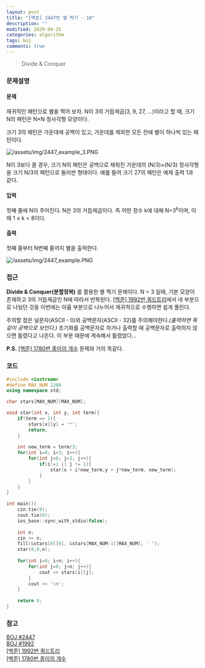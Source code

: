 ```yaml
---
layout: post
title: "[백준] 2447번 별 찍기 - 10"
description: ""
modified: 2020-04-25
categories: algorithm
tags: boj
comments: true
---
```


> Divide & Conquer

### 문제설명

#### 문제
재귀적인 패턴으로 별을 찍어 보자. N이 3의 거듭제곱(3, 9, 27, ...)이라고 할 때, 크기 N의 패턴은 N×N 정사각형 모양이다.

크기 3의 패턴은 가운데에 공백이 있고, 가운데를 제외한 모든 칸에 별이 하나씩 있는 패턴이다.

![/assets/img/2447_example_3.PNG](https://cdn.jsdelivr.net/gh/ddamddi/ddamddi.github.io/assets/img/2447_example_3.PNG)

N이 3보다 클 경우, 크기 N의 패턴은 공백으로 채워진 가운데의 (N/3)×(N/3) 정사각형을 크기 N/3의 패턴으로 둘러싼 형태이다. 예를 들어 크기 27의 패턴은 예제 출력 1과 같다.

#### 입력
첫째 줄에 N이 주어진다. N은 3의 거듭제곱이다. 즉 어떤 정수 k에 대해 N=3<sup>k</sup>이며, 이때 1 ≤ k < 8이다.

#### 출력
첫째 줄부터 N번째 줄까지 별을 출력한다.

![/assets/img/2447_example.PNG](https://cdn.jsdelivr.net/gh/ddamddi/ddamddi.github.io/assets/img/2447_example.PNG)

### 접근
**Divide & Conquer(분할정복)** 를 활용한 별 찍기 문제이다. N = 3 일때, 기본 모양이 존재하고 3의 거듭제곱인 N에 따라서 반복된다. [[백준] 1992번 쿼드트리](https://ddamddi.github.io/algorithm/2020/04/25/boj-1992/)에서 네 부분으로 나눴던 것을 이번에는 아홉 부분으로 나누어서 재귀적으로 수행하면 쉽게 풀린다.

주의할 점은 널문자(ASCII - 0)와 공백문자(ASCII - 32)를 주의해야한다.*(출력하면 똑같이 공백으로 보인다.)* 초기화를 공백문자로 하거나 출력할 때 공백문자로 출력하지 않으면 틀렸다고 나온다. 이 부분 때문에 계속해서 틀렸었다...

**P.S.** [[백준] 1780번 종이의 개수](https://ddamddi.github.io/algorithm/2020/04/23/boj-1780/) 문제와 거의 똑같다.


### 코드
```cpp
#include <iostream>
#define MAX_NUM 2200
using namespace std;

char stars[MAX_NUM][MAX_NUM];

void star(int x, int y, int term){
	if(term == 1){
		stars[x][y] = '*';
		return;
	}
	
	int new_term = term/3;
	for(int i=0; i<3; i++){
		for(int j=0; j<3; j++){
			if(i!=1 || j != 1){
				star(x + i*new_term,y + j*new_term, new_term);
			}
		}
	}
}

int main(){
	cin.tie(0);
	cout.tie(0);
	ios_base::sync_with_stdio(false);
	
	int n;
	cin >> n;
	fill(&stars[0][0], &stars[MAX_NUM-1][MAX_NUM], ' ');
	star(0,0,n);
	
	for(int i=0; i<n; i++){
		for(int j=0; j<n; j++){
			cout << stars[i][j];
		}
		cout << '\n';
	}
	
	return 0;
}
```

### 참고
[BOJ #2447](https://www.acmicpc.net/problem/2447)  
[BOJ #1992](https://www.acmicpc.net/problem/1992)  
[[백준] 1992번 쿼드트리](https://ddamddi.github.io/algorithm/2020/04/25/boj-1992/)  
[[백준] 1780번 종이의 개수](https://ddamddi.github.io/algorithm/2020/04/23/boj-1780/) 
